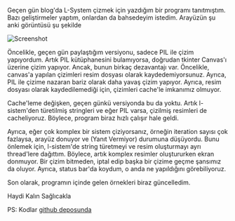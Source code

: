 <!-- 
.. description: Python tk ile yazdığım L-System çizme aracına bazı güncellemeler yaptım
.. date: 2014/07/17 22:11
.. title: L-System aracı güncellemeleri
.. slug: l-system-tool-updates
-->


Geçen gün blog'da L-System çizmek için yazdığım bir programı tanıtmıştım. Bazı geliştirmeler yaptım, onlardan da bahsedeyim istedim.
Arayüzün şu anki görüntüsü şu şekilde

![Screenshot](http://i.imgur.com/myKGvC6.png)<!-- TEASER_END -->

Öncelikle, geçen gün paylaştığım versiyonu, sadece PIL ile çizim yapıyordum. Artık PIL kütüphanesini bulamıyorsa, doğrudan tkinter
Canvas'ı üzerine çizim yapıyor. Ancak, bunun birkaç dezavantajı var. Öncelikle, canvas'a yapılan çizimleri resim dosyası olarak
kaydedemiyorsunuz. Ayrıca, PIL ile çizime nazaran bariz olarak daha yavaş çizim yapıyor. Ayrıca, resim dosyası olarak kaydedilemediği
için, çizimleri cache'le imkanımız olmuyor.

Cache'leme değişken, geçen günkü versiyonda bu da yoktu. Artık l-sistem'den türetilmiş stringleri ve eğer PIL varsa, çizilmiş resimleri
de cacheliyoruz. Böylece, program biraz hızlı çalışır hale geldi.

Ayrıca, eğer çok komplex bir sistem çiziyorsanız, örneğin iteration sayısı çok fazlaysa, arayüz donuyor ve (Yanıt Vermiyor) durumuna düşüyordu.
Bunu önlemek için, l-sistem'de string türetmeyi ve resim oluşturmayı ayrı thread'lere dağıttım. Böylece, artık komplex resimler oluştururken
ekran donmuyor. Bir çizim bitmeden, iptal edip başka bir çizime geçme şansımız da oluyor. Ayrıca, status bar'da koydum, o anda ne yapıldığını görebiliyoruz.

Son olarak, programın içinde gelen örnekleri biraz güncelledim.

Haydi Kalın Sağlıcakla

PS: Kodlar [github deposunda](https://github.com/yasar11732/tklsystem)